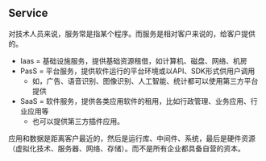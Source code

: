 Service
---
对技术人员来说，服务常是指某个程序。而服务是相对客户来说的，给客户提供的。

+ Iaas = 基础设施服务，提供基础资源租借，如计算机、磁盘、网络、机房
+ PasS = 平台服务，提供软件运行的平台环境或以API、SDK形式供用户调用
    + 如，广告、语音识别、图像识别、人工智能、统计都可以使用第三方平台提供
+ SaaS = 软件服务，提供各类应用软件的租用，比如行政管理、业务应用、行业应用等
    + 也可以提供第三方插件应用。


应用和数据是距离客户最近的，然后是运行库、中间件、系统，最后是硬件资源（虚拟化技术、服务器、网络、存储）。而不是所有企业都具备自营的资本。
